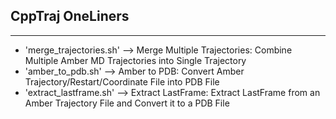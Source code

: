 ## CppTraj OneLiners
___
* 'merge_trajectories.sh' --> Merge Multiple Trajectories: Combine Multiple Amber MD Trajectories into Single Trajectory
* 'amber_to_pdb.sh' --> Amber to PDB: Convert Amber Trajectory/Restart/Coordinate File into PDB File
* 'extract_lastframe.sh' --> Extract LastFrame: Extract LastFrame from an Amber Trajectory File and Convert it to a PDB File
